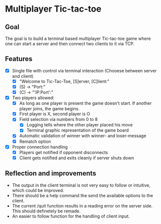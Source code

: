 # Multiplayer Tic-tac-toe

## Goal
The goal is to build a terminal based multiplayer Tic-tac-toe game where one can start a server and then connect two clients to it via TCP.

## Features
- [x] Single file with control via terminal interaction (Chooese between server and client)
    - [x] "Welcome to Tic-Tac-Toe, [S]erver, [C]lient:"
    - [x] (S) -> "Port:"
    - [x] (C) -> "'IP:Port':"
- [x] Two players allowed:
    - [x] As long as one player is present the game doesn't start. If another player joins, the game begins.
    - [x] First player is X, second player is O
    - [x] Field selection via numbers from 0 to 8
        - [x] Logging tells where the other player placed his move
        - [x] Terminal graphic representation of the game board
    - [x] Automatic validation of winner with winner- and loser-message
    - [x] Rematch option
- [x] Proper connection handling
    - [x] Players get notified if opponent disconnects
    - [x] Client gets notified and exits cleanly if server shuts down

## Reflection and improvements
- The output in the client terminal is not very easy to follow or intuitive, which could be improved.
- There should be a help command the send the available options to the client.
- The current /quit function results in a reading error on the server side. This should definetely be remade.
- An easier to follow function for the handling of client input.
